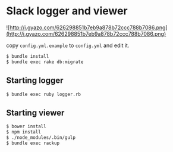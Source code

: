 # Slack logger and viewer

![http://i.gyazo.com/626298851b7eb9a878b72ccc788b7086.png](http://i.gyazo.com/626298851b7eb9a878b72ccc788b7086.png)

copy `config.yml.example` to `config.yml` and edit it.

```sh
$ bundle install
$ bundle exec rake db:migrate
```

## Starting logger

```sh
$ bundle exec ruby logger.rb
```

## Starting viewer

```sh
$ bower install
$ npm install
$ ./node_modules/.bin/gulp
$ bundle exec rackup
```

